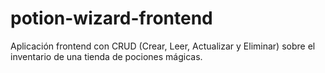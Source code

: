 # potion-wizard-frontend
Aplicación frontend con CRUD (Crear, Leer, Actualizar y Eliminar) sobre el inventario de una tienda de pociones mágicas.
